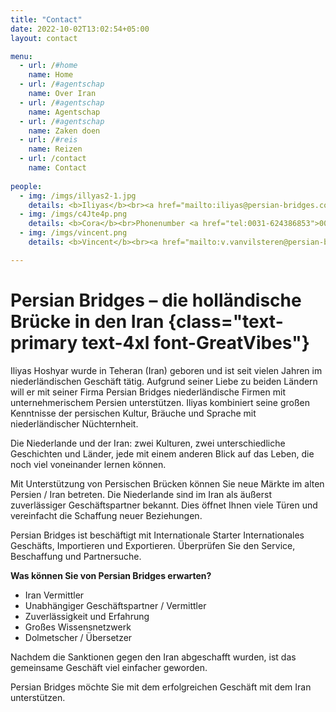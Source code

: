 ```yaml
---
title: "Contact"
date: 2022-10-02T13:02:54+05:00
layout: contact

menu:
  - url: /#home
    name: Home
  - url: /#agentschap
    name: Over Iran
  - url: /#agentschap
    name: Agentschap
  - url: /#agentschap
    name: Zaken doen
  - url: /#reis
    name: Reizen
  - url: /contact
    name: Contact
    
people:
  - img: /imgs/illyas2-1.jpg
    details: <b>Iliyas</b><br><a href="mailto:iliyas@persian-bridges.com" class="text-primary">iliyas@persian-bridges.com</a><br>Phonenumber <a href="tel:0031-638304249">0031-638304249</a><br>Phonenumber <a href="tel:0098-9120085257">0098-9120085257</a><br>KVK 71723684
  - img: /imgs/c4Jte4p.png
    details: <b>Cora</b><br>Phonenumber <a href="tel:0031-624386853">0031-624386853</a><br><a href="mailto:" class="text-primary"></a>c.boes@persian-bridges.com
  - img: /imgs/vincent.png
    details: <b>Vincent</b><br><a href="mailto:v.vanvilsteren@persian-bridges.com" class="text-primary">v.vanvilsteren@persian-bridges.com</a>

---
```



# Persian Bridges – die holländische Brücke in den Iran {class="text-primary text-4xl font-GreatVibes"}

Iliyas Hoshyar wurde in Teheran (Iran) geboren und ist seit vielen Jahren im niederländischen Geschäft tätig. Aufgrund seiner Liebe zu beiden Ländern will er mit seiner Firma Persian Bridges niederländische Firmen mit unternehmerischem Persien unterstützen. Iliyas kombiniert seine großen Kenntnisse der persischen Kultur, Bräuche und Sprache mit niederländischer Nüchternheit.

Die Niederlande und der Iran: zwei Kulturen, zwei unterschiedliche Geschichten und Länder, jede mit einem anderen Blick auf das Leben, die noch viel voneinander lernen können.

Mit Unterstützung von Persischen Brücken können Sie neue Märkte im alten Persien / Iran betreten. Die Niederlande sind im Iran als äußerst zuverlässiger Geschäftspartner bekannt. Dies öffnet Ihnen viele Türen und vereinfacht die Schaffung neuer Beziehungen.

Persian Bridges ist beschäftigt mit Internationale Starter Internationales Geschäfts, Importieren und Exportieren. Überprüfen Sie den Service, Beschaffung und Partnersuche.

**Was können Sie von Persian Bridges erwarten?**

- Iran Vermittler
- Unabhängiger Geschäftspartner / Vermittler
- Zuverlässigkeit und Erfahrung
- Großes Wissensnetzwerk
- Dolmetscher / Übersetzer

Nachdem die Sanktionen gegen den Iran abgeschafft wurden, ist das gemeinsame Geschäft viel einfacher geworden.

Persian Bridges möchte Sie mit dem erfolgreichen Geschäft mit dem Iran unterstützen.
